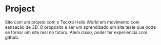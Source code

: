 # Project
Site com um projeto com o Tecxto Hello World em movimento com sensação de 3D.
O proposito é ser um aprendizado um site teste que pode se tornar um site real no futuro.
Alem disso, poder ter experiencia com github.
